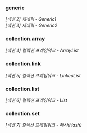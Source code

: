 ### generic
_[섹션 2] 제네릭 - Generic1_
<br>
_[섹션 3] 제네릭 - Generic2_

### collection.array
_[섹션 4] 컬렉션 프레임워크 - ArrayList_

### collection.link
_[섹션 5] 컬렉션 프레임워크 - LinkedList_ 

### collection.list
_[섹션 6] 컬렉션 프레임워크 - List_ 

### collection.set
_[섹션 7] 컬렉션 프레임워크 - 해시(Hash)_